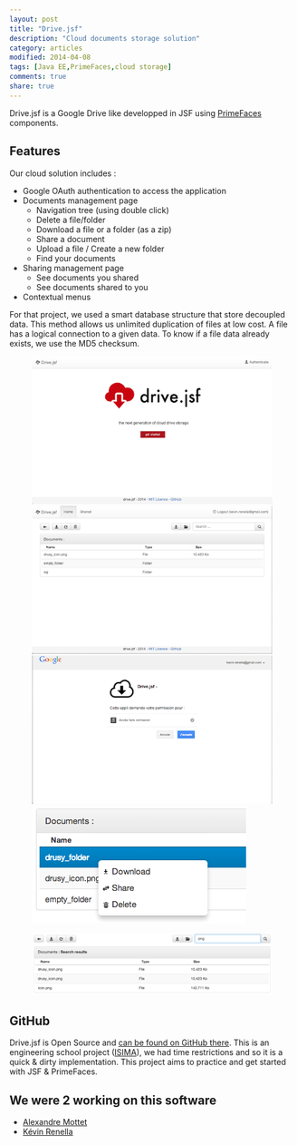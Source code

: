```yaml
---
layout: post
title: "Drive.jsf"
description: "Cloud documents storage solution"
category: articles
modified: 2014-04-08
tags: [Java EE,PrimeFaces,cloud storage]
comments: true
share: true
---
```


Drive.jsf is a Google Drive like developped in JSF using [PrimeFaces](http://primefaces.org/) components.

## Features

Our cloud solution includes :

- Google OAuth authentication to access the application
- Documents management page
    - Navigation tree (using double click)
    - Delete a file/folder
    - Download a file or a folder (as a zip)
    - Share a document
    - Upload a file / Create a new folder
    - Find your documents
- Sharing management page
    - See documents you shared
    - See documents shared to you
- Contextual menus

For that project, we used a smart database structure that store decoupled data. This method allows us unlimited duplication of files at low cost. A file has a logical connection to a given data. To know if a file data already exists, we use the MD5 checksum.

<figure class="half">
	<a href="/images/drive-jsf/drive-index.png"><img src="/images/drive-jsf/drive-index-small.png" /></a>
	<a href="/images/drive-jsf/files-list.png"><img src="/images/drive-jsf/files-list-small.png" /></a>
	<a href="/images/drive-jsf/google-authentication.png"><img src="/images/drive-jsf/google-authentication-small.png" /></a>
    <a href="/images/drive-jsf/context-menu.png"><img src="/images/drive-jsf/context-menu.png" /></a>
</figure>
<figure>
    <a href="/images/drive-jsf/search.png"><img src="/images/drive-jsf/search.png" /></a>
</figure>

## GitHub

Drive.jsf is Open Source and [can be found on GitHub there](https://github.com/Aleanar/drive.jsf).
This is an engineering school project ([ISIMA](http://www.isima.fr)), we had time restrictions and so it is a quick & dirty implementation. This project aims to practice and get started with JSF & PrimeFaces.

## We were 2 working on this software

- [Alexandre Mottet](https://github.com/Aleanar)
- [Kévin Renella](https://github.com/Drusy)
